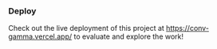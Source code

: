 ### Deploy

Check out the live deployment of this project at https://conv-gamma.vercel.app/ to evaluate and explore the work!
